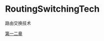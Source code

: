 # RoutingSwitchingTech
路由交换技术

[第一二章](https://github.com/RaguelFoReveR/RoutingSwitchingTech/issues/1)
